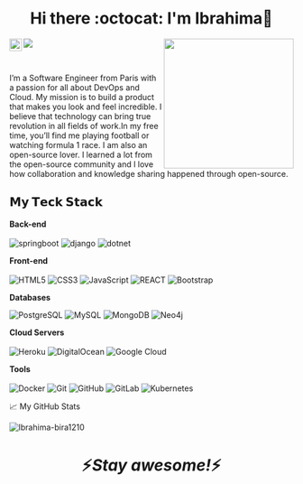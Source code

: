 
<h1 align="center"> Hi there :octocat: I'm Ibrahima👋</h1>
<img align='right' src="https://media.giphy.com/media/M9gbBd9nbDrOTu1Mqx/giphy.gif" width="230">

<a href="https://twitter.com/abhisheknaiidu">
  <img align="left" alt="Ibrahima | Twitter" width="22px" src="https://raw.githubusercontent.com/peterthehan/peterthehan/master/assets/twitter.svg" />
</a>


![](https://visitor-badge.glitch.me/badge?page_id=abhisheknaiidu.abhisheknaiidu)

<br />

I’m a Software Engineer from Paris  with a passion for all about DevOps and Cloud. My mission is to build a product that makes you look and feel incredible. I believe that technology can bring true revolution in all fields of work.In my free time, you’ll find me playing football or watching formula 1 race.
I am also an open-source lover. I learned a lot from the open-source community and I love how collaboration and knowledge sharing happened through open-source.



  ## 𝗠𝘆 𝗧𝗲𝗰𝗸 𝗦𝘁𝗮𝗰𝗸




**Back-end**
<br/>
<br/>
![springboot](https://img.shields.io/badge/-springboot%20-green?style=flat-square&logo=springboot)
![django](https://img.shields.io/badge/-django%20-E34A86?style=flat-square&logo=django)
![dotnet](https://img.shields.io/badge/-dotnet%20-darkblue?style=flat-square&logo=dotnet)

**Front-end**
<br/>
<br/>
![HTML5](https://img.shields.io/badge/-HTML5-%23E44D27?style=flat-square&logo=html5&logoColor=ffffff)
![CSS3](https://img.shields.io/badge/-CSS3-%231572B6?style=flat-square&logo=css3)
![JavaScript](https://img.shields.io/badge/-JavaScript-%23F7DF1C?style=flat-square&logo=javascript&logoColor=000000&labelColor=%23F7DF1C&color=%23FFCE5A)
![REACT](https://img.shields.io/badge/-React-%23282C34?style=flat-square&logo=react)
![Bootstrap](https://img.shields.io/badge/-Bootstrap-563D7C?style=flat-square&logo=bootstrap)




<!-- ![Redis](https://img.shields.io/badge/-Redis-black?style=flat-square&logo=Redis)
![ElasticSearch](https://img.shields.io/badge/-ElasticSearch-005571?style=flat-square&logo=elasticsearch)
![GraphQL](https://img.shields.io/badge/-GraphQL-E10098?style=flat-square&logo=graphql)
![Apollo GraphQL](https://img.shields.io/badge/-Apollo%20GraphQL-311C87?style=flat-square&logo=apollo-graphql) -->


**Databases**

![PostgreSQL](https://img.shields.io/badge/-PostgreSQL-336791?style=flat-square&logo=postgresql)
![MySQL](https://img.shields.io/badge/-MySQL-black?style=flat-square&logo=mysql)
![MongoDB](https://img.shields.io/badge/-MongoDB-white?style=flat-square&logo=mongodb)
![Neo4j](https://img.shields.io/badge/-neo4j-green?style=flat-square&logo=neo4j)


**Cloud Servers**
<br/>
<br/>
![Heroku](https://img.shields.io/badge/-Heroku-430098?style=flat-square&logo=heroku)
![DigitalOcean](https://img.shields.io/badge/-Digital%20Ocean-darkblue?style=flat-square&logo=digitalocean)
![Google Cloud](https://img.shields.io/badge/Google%20Cloud-black?style=flat-square&logo=google-cloud)
<!-- ![Amazon AWS](https://img.shields.io/badge/Amazon%20AWS-232F3E?style=flat-square&logo=amazon-aws)
![Microsoft Azure](https://img.shields.io/badge/Microsoft%20Azure-232F7E?style=flat-square&logo=microsoft-azure) -->


**Tools**
<br/>
<br/>
![Docker](https://img.shields.io/badge/-Docker-black?style=flat-square&logo=docker)
![Git](https://img.shields.io/badge/-Git-black?style=flat-square&logo=git)
![GitHub](https://img.shields.io/badge/-GitHub-181717?style=flat-square&logo=github)
![GitLab](https://img.shields.io/badge/-GitLab-FCA121?style=flat-square&logo=gitlab)
![Kubernetes](https://img.shields.io/badge/-Kubernetes-FCA121?style=flat-square&logo=kubernetes)


📈 My GitHub Stats

<img src="https://github-readme-stats.vercel.app/api?username=Ibrahima-bira1210&show_icons=true&theme=gotham" alt="Ibrahima-bira1210" />
<!-- <img src="https://github-readme-stats.vercel.app/api/top-langs/?username=Ibrahima-bira1210&layout=compact&theme=gotham&show_icons=true"/> -->
  
<h1 align='center'>⚡️<i>Stay awesome!</i>⚡️</h1>
